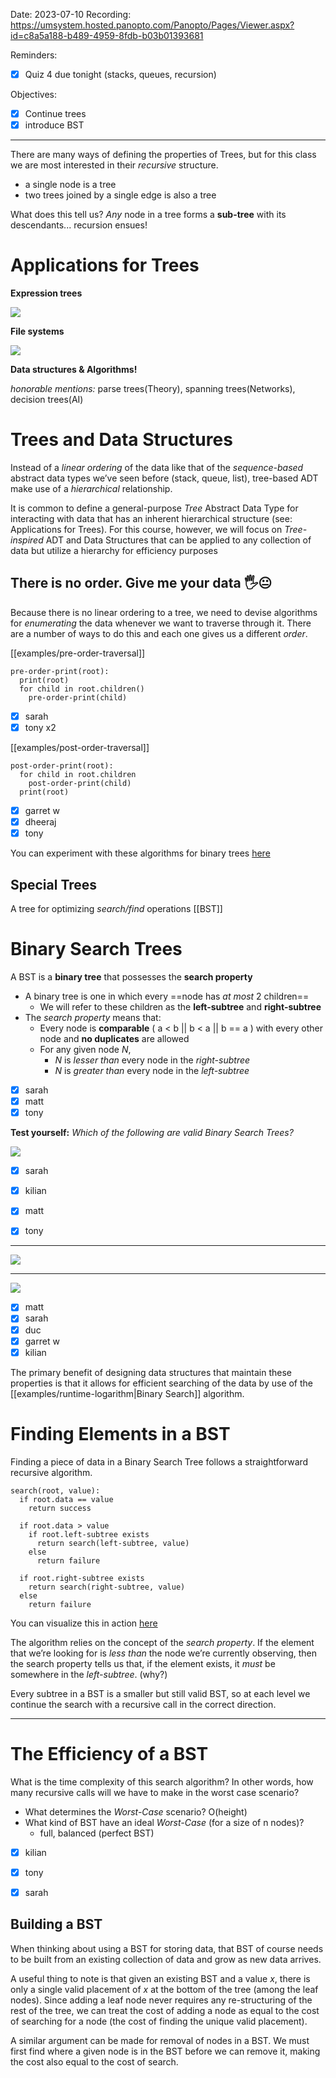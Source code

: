 

Date: 2023-07-10
Recording: https://umsystem.hosted.panopto.com/Panopto/Pages/Viewer.aspx?id=c8a5a188-b489-4959-8fdb-b03b01393681

Reminders:
* [x] Quiz 4 due tonight (stacks, queues, recursion)

Objectives:
* [x] Continue trees
* [x] introduce BST

---


There are many ways of defining the properties of Trees, but for this class we are most interested in their _recursive_ structure.

  * a single node is a tree
  * two trees joined by a single edge is also a tree

What does this tell us? _Any_ node in a tree forms a **sub-tree** with its descendants... recursion ensues!

# Applications for Trees

**Expression trees**

![](img%2Fexpression-tree.png)

**File systems**

![](img%2Fdirectory-tree.png)

**Data structures & Algorithms!**

_honorable mentions:_ parse trees(Theory), spanning trees(Networks), decision trees(AI)

# Trees and Data Structures

Instead of a _linear ordering_ of the data like that of the _sequence-based_ abstract data types we’ve seen before (stack, queue, list), tree-based ADT make use of a _hierarchical_ relationship. 

It is common to define a general-purpose _Tree_ Abstract Data Type for interacting with data that has an inherent hierarchical structure (see: Applications for Trees). For this course, however, we will focus on _Tree-inspired_ ADT and Data Structures that can be applied to any collection of data but utilize a hierarchy for efficiency purposes

## There is no order. Give me your data 🖐😐

Because there is no linear ordering to a tree, we need to devise algorithms for _enumerating_ the data whenever we want to traverse through it. There are a number of ways to do this and each one gives us a different _order_. 

[[examples/pre-order-traversal]]
<!-- #include [[examples/pre-order-traversal]] -->
```
pre-order-print(root):
  print(root)
  for child in root.children()
    pre-order-print(child)
```
<!-- /include -->

* [x] sarah
* [x] tony x2

[[examples/post-order-traversal]]
<!-- #include [[examples/post-order-traversal]] -->
```
post-order-print(root):
  for child in root.children
    post-order-print(child)
  print(root)
```
<!-- /include -->

* [x] garret w
* [x] dheeraj
* [x] tony

You can experiment with these algorithms for binary trees [here](https://tree-visualizer.netlify.app/)

## Special Trees

A tree for optimizing _search/find_ operations
[[BST]]

# Binary Search Trees

A BST is a **binary tree** that possesses the **search property**

* A binary tree is one in which every ==node has _at most_ 2 children==
  * We will refer to these children as the **left-subtree** and **right-subtree**
* The _search property_ means that:
  * Every node is **comparable** ( a < b || b < a || b == a ) with every other node and **no duplicates** are allowed
  * For any given node _N_,
    * _N_ is _lesser than_ every node in the _right-subtree_
    * _N_ is _greater than_ every node in the _left-subtree_

* [x] sarah
* [x] matt
* [x] tony

**Test yourself:** _Which of the following are valid Binary Search Trees?_

![](img%2Ftree1.png)
* [x] sarah
* [x] kilian
* [x] matt
* [x] tony


---

![](img%2Ftree2.png)

---

![](img%2Ftree3.png)
* [x] matt
* [x] sarah
* [x] duc
* [x] garret w
* [x] kilian

The primary benefit of designing data structures that maintain these properties is that it allows for efficient searching of the data by use of the [[examples/runtime-logarithm|Binary Search]] algorithm.


# Finding Elements in a BST

Finding a piece of data in a Binary Search Tree follows a straightforward recursive algorithm.

```
search(root, value):
  if root.data == value
    return success

  if root.data > value
    if root.left-subtree exists
      return search(left-subtree, value)
    else
      return failure

  if root.right-subtree exists
    return search(right-subtree, value)
  else
    return failure
```


You can visualize this in action [here](http://btv.melezinek.cz/binary-search-tree.html)

The algorithm relies on the concept of the _search property_. If the element that we’re looking for is _less than_ the node we’re currently observing, then the search property tells us that, if the element exists, it _must_ be somewhere in the _left-subtree_. (why?)

Every subtree in a BST is a smaller but still valid BST, so at each level we continue the search with a recursive call in the correct direction.

---
# The Efficiency of a BST

What is the time complexity of this search algorithm? In other words, how many recursive calls will we have to make in the worst case scenario?

* What determines the _Worst-Case_ scenario?  O(height)
* What kind of BST have an ideal _Worst-Case_ (for a size of n nodes)?
  * full, balanced (perfect BST)

* [x] kilian
* [x] tony
* [x] sarah


## Building a BST

When thinking about using a BST for storing data, that BST of course needs to be built from an existing collection of data and grow as new data arrives. 

A useful thing to note is that given an existing BST and a value _x_, there is only a single valid placement of _x_ at the bottom of the tree (among the leaf nodes). Since adding a leaf node never requires any re-structuring of the rest of the tree, we can treat the cost of adding a node as equal to the cost of searching for a node (the cost of finding the unique valid placement).

A similar argument can be made for removal of nodes in a BST. We must first find where a given node is in the BST before we can remove it, making the cost also equal to the cost of search.